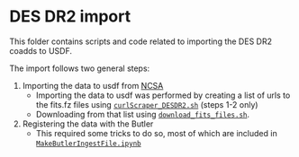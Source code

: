# DES DR2 import

This folder contains scripts and code related to importing the DES DR2 coadds to USDF.

The import follows two general steps:
1. Importing the data to usdf from [NCSA](https://desdr-server.ncsa.illinois.edu/despublic/dr2_tiles/)
   - Importing the data to usdf was performed by creating a list of urls to the fits.fz files using [`curlScraper_DESDR2.sh`](https://github.com/seanmacb/Butler-imports/blob/main/des_dr2_import/oldFiles/curlScraper_DESDR2.sh) (steps 1-2 only)
   - Downloading from that list using [`download_fits_files.sh`](https://github.com/seanmacb/Butler-imports/blob/main/des_dr2_import/download_fits_files.sh).
2. Registering the data with the Butler
   - This required some tricks to do so, most of which are included in [`MakeButlerIngestFile.ipynb`](https://github.com/seanmacb/Butler-imports/blob/main/des_dr2_import/makeButlerIngestFile.ipynb)


